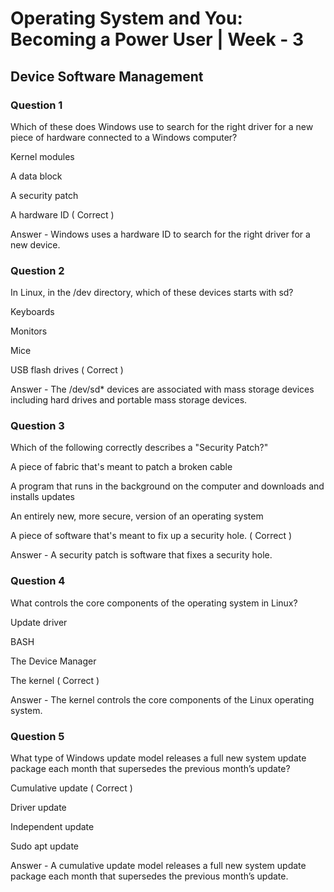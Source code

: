 # Operating System and You: Becoming a Power User | Week - 3

## Device Software Management

### Question 1

Which of these does Windows use to search for the right driver for a new piece of hardware connected to a Windows computer?

Kernel modules

A data block

A security patch

A hardware ID  ( Correct )

Answer - Windows uses a hardware ID to search for the right driver for a new device.


### Question 2

In Linux, in the /dev directory, which of these devices starts with sd? 

Keyboards

Monitors

Mice

USB flash drives ( Correct )

Answer - The /dev/sd* devices are associated with mass storage devices including hard drives and portable mass storage devices.


### Question 3

Which of the following correctly describes a "Security Patch?" 

A piece of fabric that's meant to patch a broken cable 

A program that runs in the background on the computer and downloads and installs updates

An entirely new, more secure, version of an operating system

A piece of software that's meant to fix up a security hole. ( Correct )

Answer - A security patch is software that fixes a security hole. 


### Question 4

What controls the core components of the operating system in Linux?

Update driver

BASH

The Device Manager

The kernel ( Correct )

Answer - The kernel controls the core components of the Linux operating system.


### Question 5

What type of Windows update model releases a full new system update package each month that supersedes the previous month’s update? 

Cumulative update ( Correct )

Driver update

Independent update

Sudo apt update

Answer - A cumulative update model releases a full new system update package each month that supersedes the previous month’s update. 

